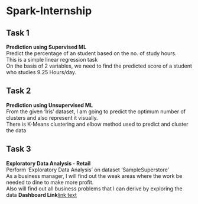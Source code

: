 # Spark-Internship

## Task 1
**Prediction using Supervised ML**<br>
Predict the percentage of an student based on the no. of study hours.<br>
This is a simple linear regression task<br>
On the basis of 2 variables, we need to find the predicted score of a student who studies 9.25 Hours/day.

## Task 2
**Prediction using Unsupervised ML**<br>
From the given ‘Iris’ dataset, I am going to predict the optimum number of clusters
and also represent it visually.<br>
There is K-Means clustering and elbow method used to predict and cluster the data

## Task 3
**Exploratory Data Analysis - Retail**<br>
Perform ‘Exploratory Data Analysis’ on dataset ‘SampleSuperstore’<br>
As a business manager, I will find out the weak areas where the work be needed to dine to make more profit.<br>
Also will find out all business problems that I can derive by exploring the data
**Dashboard Link**[link text](https://public.tableau.com/views/ExploratoryDataAnalysis-Retail_16293202903370/ExploratoryDataAnalysis-Retail?:language=en-US&:display_count=n&:origin=viz_share_link)
